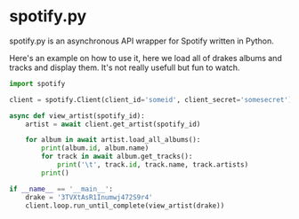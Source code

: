 # spotify.py

spotify.py is an asynchronous API wrapper for Spotify written in Python.


Here's an example on how to use it, here we load all of drakes albums and tracks and display them.
It's not really usefull but fun to watch.
```py
import spotify

client = spotify.Client(client_id='someid', client_secret='somesecret')

async def view_artist(spotify_id):
    artist = await client.get_artist(spotify_id)

    for album in await artist.load_all_albums():
        print(album.id, album.name)
        for track in await album.get_tracks():
            print('\t', track.id, track.name, track.artists)
        print()

if __name__ == '__main__':
    drake = '3TVXtAsR1Inumwj472S9r4'
    client.loop.run_until_complete(view_artist(drake))
```
